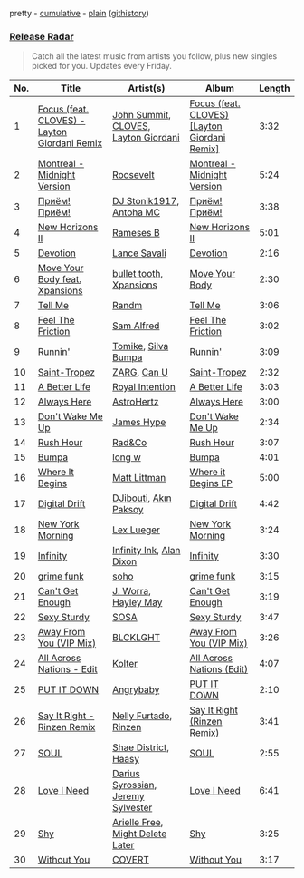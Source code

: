 pretty - [cumulative](/playlists/cumulative/Release%20Radar.md) - [plain](/playlists/plain/37i9dQZEVXbsudmxBFKW7G) ([githistory](https://github.githistory.xyz/vitokorn/spotify-playlist-archive/blob/master/playlists/plain/37i9dQZEVXbsudmxBFKW7G))
### [Release Radar](https://open.spotify.com/playlist/37i9dQZEVXbsudmxBFKW7G)

> Catch all the latest music from artists you follow, plus new singles picked for you. Updates every Friday.

| No. | Title | Artist(s) | Album | Length |
|---|---|---|---|---|
| 1 | [Focus (feat. CLOVES) - Layton Giordani Remix](https://open.spotify.com/track/0JAsZNHBg7CFm7mbUr2pSt) | [John Summit](https://open.spotify.com/artist/7kNqXtgeIwFtelmRjWv205), [CLOVES](https://open.spotify.com/artist/355SqtHY4qKt2wIXrWku0c), [Layton Giordani](https://open.spotify.com/artist/7mC3RkNNTV6p2j9w4F8Ip4) | [Focus (feat. CLOVES) [Layton Giordani Remix]](https://open.spotify.com/album/2tFV0VTYlaoVbqJquzfx9V) | 3:32 |
| 2 | [Montreal - Midnight Version](https://open.spotify.com/track/12XbOxBPuxnOC7XT3wkjY4) | [Roosevelt](https://open.spotify.com/artist/4AQrqVz6BYwy29iMxcGtx7) | [Montreal - Midnight Version](https://open.spotify.com/album/6LTaQIqqWQLQGo5OcZhHLM) | 5:24 |
| 3 | [Приём! Приём!](https://open.spotify.com/track/6HqJAaBrDJylQwyQy6vJxl) | [DJ Stonik1917](https://open.spotify.com/artist/35WpDgMRyQYKWaZc3H9uXG), [Antoha MC](https://open.spotify.com/artist/6OqmKFaRcw0f23m5PQ9CrL) | [Приём! Приём!](https://open.spotify.com/album/0D5RtA3H5DRgyEP8PBlEYI) | 3:38 |
| 4 | [New Horizons II](https://open.spotify.com/track/5Pq6N68dEEJLTCYmzIzU5Y) | [Rameses B](https://open.spotify.com/artist/06EfEcjc0vdvI6VNL0soIO) | [New Horizons II](https://open.spotify.com/album/0suiSdJFLZXZzPZEAqZPWk) | 5:01 |
| 5 | [Devotion](https://open.spotify.com/track/3BM5hoJ168Kh4hYEhiNxwK) | [Lance Savali](https://open.spotify.com/artist/3BJfXq3PuHFiHrD6PcfpCd) | [Devotion](https://open.spotify.com/album/47IOO7TrIL82e6P2d809N9) | 2:16 |
| 6 | [Move Your Body feat. Xpansions](https://open.spotify.com/track/44FX4F5Ju4gl07fgw4ceMA) | [bullet tooth](https://open.spotify.com/artist/4KWIkeAdOJfvUgXSq0bEWC), [Xpansions](https://open.spotify.com/artist/2oSihaE9ObkcZVx2LAxySj) | [Move Your Body](https://open.spotify.com/album/02PQj31nY2avYFnKtW0LqX) | 2:30 |
| 7 | [Tell Me](https://open.spotify.com/track/7efoPulK0YIUNVPlHtp9rx) | [Randm](https://open.spotify.com/artist/2zpgFk6YybybyMAcaIaUtY) | [Tell Me](https://open.spotify.com/album/6OfHooAzbVhLunKL9cxTiP) | 3:06 |
| 8 | [Feel The Friction](https://open.spotify.com/track/3drghRAvtI2VrNDZsHsmlZ) | [Sam Alfred](https://open.spotify.com/artist/4PVzoVUDxey3mxGdkf4HgR) | [Feel The Friction](https://open.spotify.com/album/14AhXf3h67J8auGzUzBWLi) | 3:02 |
| 9 | [Runnin'](https://open.spotify.com/track/1PcJZFKTbgVjIozoJufyJy) | [Tomike](https://open.spotify.com/artist/1kETB3sIaKJ2uuC9xb6eCI), [Silva Bumpa](https://open.spotify.com/artist/2dPLkqesvPXpIlP65JoLrf) | [Runnin'](https://open.spotify.com/album/3sXeRvShh6kRd8E61X5icn) | 3:09 |
| 10 | [Saint-Tropez](https://open.spotify.com/track/55HKUSEb1W0LbCa4Qs2La0) | [ZARG](https://open.spotify.com/artist/40PThXuHI1P1mrSb6MPD3z), [Can U](https://open.spotify.com/artist/4aRHCFZI60wGDpaUqb468d) | [Saint-Tropez](https://open.spotify.com/album/6DbYiytdyY4tRBB2R7aW5s) | 2:32 |
| 11 | [A Better Life](https://open.spotify.com/track/7AAdZZuBUSUisFtR3iP4G7) | [Royal Intention](https://open.spotify.com/artist/72yWzDmSEaSArHnLcRY6SS) | [A Better Life](https://open.spotify.com/album/32pg8HoVjwARh8faurcOMZ) | 3:03 |
| 12 | [Always Here](https://open.spotify.com/track/3ak9WK3lFi7g4cAAfEuzog) | [AstroHertz](https://open.spotify.com/artist/5vaObyIjKlwnyb9PVTtn6c) | [Always Here](https://open.spotify.com/album/1xMnTeChxPgVl6mpnpvWnl) | 3:00 |
| 13 | [Don't Wake Me Up](https://open.spotify.com/track/3sU1L9okYWbN61oHZNQTfh) | [James Hype](https://open.spotify.com/artist/43BxCL6t4c73BQnIJtry5v) | [Don't Wake Me Up](https://open.spotify.com/album/3j5uOXYCe6ebHU86UcAMAg) | 2:34 |
| 14 | [Rush Hour](https://open.spotify.com/track/3LJ44E50qFX3W5u51gUeyb) | [Rad&Co](https://open.spotify.com/artist/5SWWNKNGRfpxkgaZENBf6u) | [Rush Hour](https://open.spotify.com/album/5A6MVCrf4ac0etgosYH3D0) | 3:07 |
| 15 | [Bumpa](https://open.spotify.com/track/7953VzmN5x65GI66Nv9GLa) | [long w](https://open.spotify.com/artist/3sIcqVQFRyBJY2uCZ1Vk5s) | [Bumpa](https://open.spotify.com/album/7BBD2eQyaOdZIpQnZJ0gtZ) | 4:01 |
| 16 | [Where It Begins](https://open.spotify.com/track/0Xoi8Ct1Ap312HrI7mcU9O) | [Matt Littman](https://open.spotify.com/artist/3RddP6CmAXOMe8aVUtsCmJ) | [Where it Begins EP](https://open.spotify.com/album/2l2lUC2pks6JMyrfbYOUoh) | 5:00 |
| 17 | [Digital Drift](https://open.spotify.com/track/4LeowE6X8zxgyZwuL6OdN5) | [DJibouti](https://open.spotify.com/artist/2PyUWRpP3uy6MrZB1rPxQw), [Akın Paksoy](https://open.spotify.com/artist/3CeeyVbfjyxwIWmH5us6vZ) | [Digital Drift](https://open.spotify.com/album/75acTnHTwormN7LsGvncSL) | 4:42 |
| 18 | [New York Morning](https://open.spotify.com/track/3Yl07S3WS08OMX2Pg467VY) | [Lex Lueger](https://open.spotify.com/artist/3P6dNB8flJmccFjarWSfoS) | [New York Morning](https://open.spotify.com/album/2XanqdUII6oxHl3QlOu438) | 3:24 |
| 19 | [Infinity](https://open.spotify.com/track/5o78my9FVboiJZ6shgQN8h) | [Infinity Ink](https://open.spotify.com/artist/4aulLg9UvpHY9dIRqr30Qh), [Alan Dixon](https://open.spotify.com/artist/0yEnnivHzCPxaTfNbWjV7x) | [Infinity](https://open.spotify.com/album/0gmT93vqCCwuy52LFegtuv) | 3:30 |
| 20 | [grime funk](https://open.spotify.com/track/1z8AJxYHhuwWamCSpCa9e3) | [soho](https://open.spotify.com/artist/6T8SHMQR2yB5YUupIu8TmB) | [grime funk](https://open.spotify.com/album/4J5ximx07QVBuSqzxSAqKL) | 3:15 |
| 21 | [Can't Get Enough](https://open.spotify.com/track/4OhBEzAyBJn7D0n1bIXQX7) | [J. Worra](https://open.spotify.com/artist/4q0N3EI67tVnAeeaXbNQIj), [Hayley May](https://open.spotify.com/artist/1WcwbtAnG5HWNbPPK84ued) | [Can't Get Enough](https://open.spotify.com/album/3OBsgXDSLQGIa8HZVP4Zk9) | 3:19 |
| 22 | [Sexy Sturdy](https://open.spotify.com/track/1MBERq4ODYQmYKMwH3naVq) | [SOSA](https://open.spotify.com/artist/3JlN0MeWVJq0vjvsvWCRZ5) | [Sexy Sturdy](https://open.spotify.com/album/4CYByhH0qo2tYln4bKa4Vv) | 3:47 |
| 23 | [Away From You (VIP Mix)](https://open.spotify.com/track/3eIci5GmxRtL2j70cjWLx5) | [BLCKLGHT](https://open.spotify.com/artist/4go2W5luQfPng5QNIZPAQl) | [Away From You (VIP Mix)](https://open.spotify.com/album/0MC8AhK4JxI13cZk5x7Fax) | 3:26 |
| 24 | [All Across Nations - Edit](https://open.spotify.com/track/4kn6tyDMfQ6WjndHlWvgk3) | [Kolter](https://open.spotify.com/artist/2Invsp3HSrAeJy4u7Retry) | [All Across Nations (Edit)](https://open.spotify.com/album/3ZVSwfh5jliIGDjk60gVdB) | 4:07 |
| 25 | [PUT IT DOWN](https://open.spotify.com/track/2kqKsdnfgTraa9v4adnadN) | [Angrybaby](https://open.spotify.com/artist/5TAU3fcCF32FqKMrdbXfRr) | [PUT IT DOWN](https://open.spotify.com/album/3JRrnfWD4LmLXUDbeNLsyu) | 2:10 |
| 26 | [Say It Right - Rinzen Remix](https://open.spotify.com/track/6EUfZGFToR6jPqyzAoH8WY) | [Nelly Furtado](https://open.spotify.com/artist/2jw70GZXlAI8QzWeY2bgRc), [Rinzen](https://open.spotify.com/artist/0kYFb6blNbeBAHaQqyURgI) | [Say It Right (Rinzen Remix)](https://open.spotify.com/album/25FbkkzMDapAUDr5CnqTfq) | 3:41 |
| 27 | [SOUL](https://open.spotify.com/track/5OF5BXeoXG4IJKVM6dxAbO) | [Shae District](https://open.spotify.com/artist/7h9Pbr7lcfxk8TyOXe8uCX), [Haasy](https://open.spotify.com/artist/3DhhM9P7FHNRCHW0kx62zK) | [SOUL](https://open.spotify.com/album/3cIeybt9H91bfYpPUAWeHf) | 2:55 |
| 28 | [Love I Need](https://open.spotify.com/track/6BomNE32DLXqFhXWNO62gQ) | [Darius Syrossian](https://open.spotify.com/artist/6PDUdAoMV9dMy0wOt09Rsf), [Jeremy Sylvester](https://open.spotify.com/artist/7BRot2uprkudBUXhqv9R9l) | [Love I Need](https://open.spotify.com/album/38TpzEe9DaIBZMhLfxaCB5) | 6:41 |
| 29 | [Shy](https://open.spotify.com/track/2ZMlMWibWHnxB4qf5zlt3L) | [Arielle Free](https://open.spotify.com/artist/3hHvAP73aCKQMbcn2SQZ9d), [Might Delete Later](https://open.spotify.com/artist/71j4PhDtWqw0LIG5MXBLxT) | [Shy](https://open.spotify.com/album/56lt0wA0GO8UguFRdXVBA4) | 3:25 |
| 30 | [Without You](https://open.spotify.com/track/6UrmQZYqwlbW269haqSkMy) | [COVERT](https://open.spotify.com/artist/26PkGV2uoeHhxSpHjfJBTy) | [Without You](https://open.spotify.com/album/7bHQKWx4T2EW9sGmqeXMGz) | 3:17 |